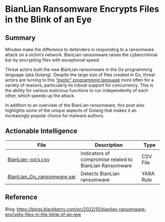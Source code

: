 # BianLian Ransomware Encrypts Files in the Blink of an Eye

## Summary

Minutes make the difference to defenders in responding to a ransomware attack on a victim’s network. BianLian ransomware raises the cybercriminal bar by encrypting files with exceptional speed.

Threat actors built the new BianLian ransomware in the Go programming language (aka Golang). Despite the large size of files created in Go, threat actors are turning to this [“exotic” programming language](https://blogs.blackberry.com/en/2021/07/old-dogs-new-tricks-attackers-adopt-exotic-programming-languages) more often for a variety of reasons, particularly its robust support for concurrency. This is the ability for various malicious functions to run independently of each other, which speeds up the attack.

In addition to an overview of the BianLian ransomware, this post also highlights some of the unique aspects of Golang that makes it an increasingly popular choice for malware authors.

## Actionable Intelligence

| File | Description | Type | 
|--------|--------|--------|
| [BianLian-iocs.csv](https://github.com/blackberry/threat-research-and-intelligence/blob/main/Blogs%20%26%20Reports/Blogs/2022-10-13%20-%20BianLian%20Ransomware%20Encrypts%20Files%20in%20the%20Blink%20of%20an%20Eye/BianLian-iocs.csv) | Indicators of compromise related to BianLian Ransomware | CSV File |
| [BianLian_Go_ransomware.yar](https://github.com/blackberry/threat-research-and-intelligence/blob/main/Blogs%20%26%20Reports/Blogs/2022-10-13%20-%20BianLian%20Ransomware%20Encrypts%20Files%20in%20the%20Blink%20of%20an%20Eye/BianLian_Go_ransomware.yar) | Detects BianLian ransomware | YARA Rule |

## Reference

Blog: https://blogs.blackberry.com/en/2022/10/bianlian-ransomware-encrypts-files-in-the-blink-of-an-eye
